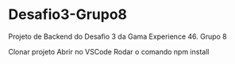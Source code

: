 # Desafio3-Grupo8
Projeto de Backend do Desafio 3 da Gama Experience 46. Grupo 8

Clonar projeto
Abrir no VSCode
Rodar o comando npm install
